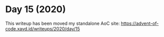 # Day 15 (2020)

This writeup has been moved my standalone AoC site: https://advent-of-code.xavd.id/writeups/2020/day/15

